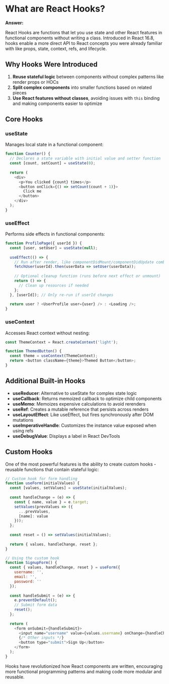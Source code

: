 # What are React Hooks?

**Answer:**

React Hooks are functions that let you use state and other React features in functional components without writing a class. Introduced in React 16.8, hooks enable a more direct API to React concepts you were already familiar with like props, state, context, refs, and lifecycle.

## Why Hooks Were Introduced

1. **Reuse stateful logic** between components without complex patterns like render props or HOCs
2. **Split complex components** into smaller functions based on related pieces
3. **Use React features without classes**, avoiding issues with `this` binding and making components easier to optimize

## Core Hooks

### useState

Manages local state in a functional component:

```javascript
function Counter() {
  // Declares a state variable with initial value and setter function
  const [count, setCount] = useState(0);
  
  return (
    <div>
      <p>You clicked {count} times</p>
      <button onClick={() => setCount(count + 1)}>
        Click me
      </button>
    </div>
  );
}
```

### useEffect

Performs side effects in functional components:

```javascript
function ProfilePage({ userId }) {
  const [user, setUser] = useState(null);
  
  useEffect(() => {
    // Run after render, like componentDidMount/componentDidUpdate combined
    fetchUser(userId).then(userData => setUser(userData));
    
    // Optional cleanup function (runs before next effect or unmount)
    return () => {
      // Clean up resources if needed
    };
  }, [userId]); // Only re-run if userId changes
  
  return user ? <UserProfile user={user} /> : <Loading />;
}
```

### useContext

Accesses React context without nesting:

```javascript
const ThemeContext = React.createContext('light');

function ThemedButton() {
  const theme = useContext(ThemeContext);
  return <button className={theme}>Themed Button</button>;
}
```

## Additional Built-in Hooks

- **useReducer**: Alternative to useState for complex state logic
- **useCallback**: Returns memoized callback to optimize child components
- **useMemo**: Memoizes expensive calculations to avoid rerenders
- **useRef**: Creates a mutable reference that persists across renders
- **useLayoutEffect**: Like useEffect, but fires synchronously after DOM mutations
- **useImperativeHandle**: Customizes the instance value exposed when using refs
- **useDebugValue**: Displays a label in React DevTools

## Custom Hooks

One of the most powerful features is the ability to create custom hooks - reusable functions that contain stateful logic:

```javascript
// Custom hook for form handling
function useForm(initialValues) {
  const [values, setValues] = useState(initialValues);
  
  const handleChange = (e) => {
    const { name, value } = e.target;
    setValues(prevValues => ({
      ...prevValues,
      [name]: value
    }));
  };
  
  const reset = () => setValues(initialValues);
  
  return { values, handleChange, reset };
}

// Using the custom hook
function SignupForm() {
  const { values, handleChange, reset } = useForm({
    username: '',
    email: '',
    password: ''
  });
  
  const handleSubmit = (e) => {
    e.preventDefault();
    // Submit form data
    reset();
  };
  
  return (
    <form onSubmit={handleSubmit}>
      <input name="username" value={values.username} onChange={handleChange} />
      {/* Other inputs */}
      <button type="submit">Sign Up</button>
    </form>
  );
}
```

Hooks have revolutionized how React components are written, encouraging more functional programming patterns and making code more modular and reusable.